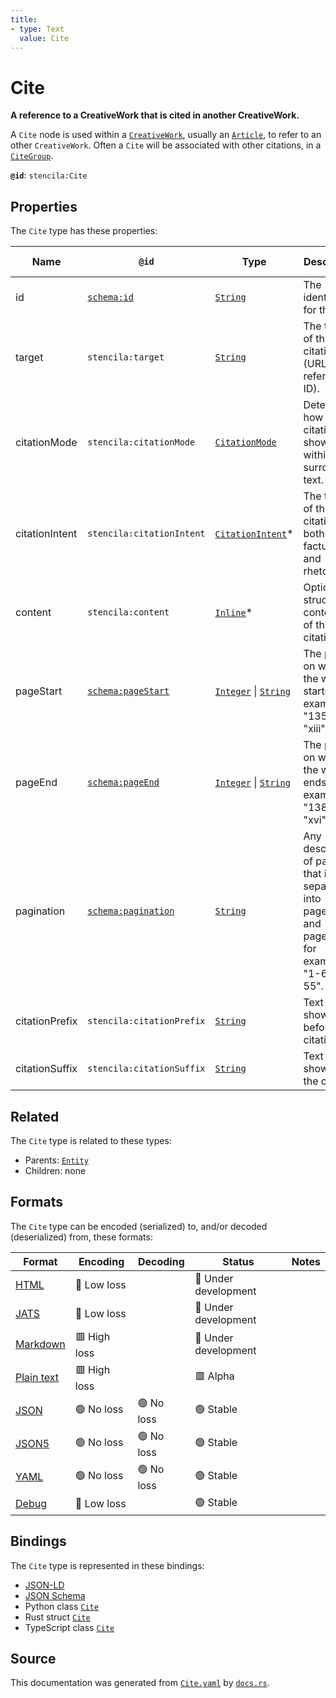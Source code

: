 ```yaml
---
title:
- type: Text
  value: Cite
---
```


# Cite

**A reference to a CreativeWork that is cited in another CreativeWork.**

A `Cite` node is used within a [`CreativeWork`](./CreativeWork), usually an
[`Article`](./Article), to refer to an other `CreativeWork`.
Often a `Cite` will be associated with other citations, in a [`CiteGroup`](./CiteGroup).


**`@id`**: `stencila:Cite`

## Properties

The `Cite` type has these properties:

| Name           | `@id`                                                | Type                                                                                                                                      | Description                                                                                            | Inherited from                                                      |
| -------------- | ---------------------------------------------------- | ----------------------------------------------------------------------------------------------------------------------------------------- | ------------------------------------------------------------------------------------------------------ | ------------------------------------------------------------------- |
| id             | [`schema:id`](https://schema.org/id)                 | [`String`](https://stencila.dev/docs/reference/schema/data/string)                                                                        | The identifier for this item                                                                           | [`Entity`](https://stencila.dev/docs/reference/schema/other/entity) |
| target         | `stencila:target`                                    | [`String`](https://stencila.dev/docs/reference/schema/data/string)                                                                        | The target of the citation (URL or reference ID).                                                      | [`Cite`](https://stencila.dev/docs/reference/schema/prose/cite)     |
| citationMode   | `stencila:citationMode`                              | [`CitationMode`](https://stencila.dev/docs/reference/schema/prose/citation-mode)                                                          | Determines how the citation is shown within the surrounding text.                                      | [`Cite`](https://stencila.dev/docs/reference/schema/prose/cite)     |
| citationIntent | `stencila:citationIntent`                            | [`CitationIntent`](https://stencila.dev/docs/reference/schema/prose/citation-intent)*                                                     | The type/s of the citation, both factually and rhetorically.                                           | [`Cite`](https://stencila.dev/docs/reference/schema/prose/cite)     |
| content        | `stencila:content`                                   | [`Inline`](https://stencila.dev/docs/reference/schema/prose/inline)*                                                                      | Optional structured content/text of this citation.                                                     | [`Cite`](https://stencila.dev/docs/reference/schema/prose/cite)     |
| pageStart      | [`schema:pageStart`](https://schema.org/pageStart)   | [`Integer`](https://stencila.dev/docs/reference/schema/data/integer) \| [`String`](https://stencila.dev/docs/reference/schema/data/string) | The page on which the work starts; for example "135" or "xiii".                                        | [`Cite`](https://stencila.dev/docs/reference/schema/prose/cite)     |
| pageEnd        | [`schema:pageEnd`](https://schema.org/pageEnd)       | [`Integer`](https://stencila.dev/docs/reference/schema/data/integer) \| [`String`](https://stencila.dev/docs/reference/schema/data/string) | The page on which the work ends; for example "138" or "xvi".                                           | [`Cite`](https://stencila.dev/docs/reference/schema/prose/cite)     |
| pagination     | [`schema:pagination`](https://schema.org/pagination) | [`String`](https://stencila.dev/docs/reference/schema/data/string)                                                                        | Any description of pages that is not separated into pageStart and pageEnd; for example, "1-6, 9, 55".  | [`Cite`](https://stencila.dev/docs/reference/schema/prose/cite)     |
| citationPrefix | `stencila:citationPrefix`                            | [`String`](https://stencila.dev/docs/reference/schema/data/string)                                                                        | Text to show before the citation.                                                                      | [`Cite`](https://stencila.dev/docs/reference/schema/prose/cite)     |
| citationSuffix | `stencila:citationSuffix`                            | [`String`](https://stencila.dev/docs/reference/schema/data/string)                                                                        | Text to show after the citation.                                                                       | [`Cite`](https://stencila.dev/docs/reference/schema/prose/cite)     |

## Related

The `Cite` type is related to these types:

- Parents: [`Entity`](https://stencila.dev/docs/reference/schema/other/entity)
- Children: none

## Formats

The `Cite` type can be encoded (serialized) to, and/or decoded (deserialized) from, these formats:

| Format                                                           | Encoding       | Decoding     | Status                 | Notes |
| ---------------------------------------------------------------- | -------------- | ------------ | ---------------------- | ----- |
| [HTML](https://stencila.dev/docs/reference/formats/{name})       | 🔷 Low loss     |              | 🚧 Under development    |       |
| [JATS](https://stencila.dev/docs/reference/formats/{name})       | 🔷 Low loss     |              | 🚧 Under development    |       |
| [Markdown](https://stencila.dev/docs/reference/formats/{name})   | 🟥 High loss    |              | 🚧 Under development    |       |
| [Plain text](https://stencila.dev/docs/reference/formats/{name}) | 🟥 High loss    |              | 🟥 Alpha                |       |
| [JSON](https://stencila.dev/docs/reference/formats/{name})       | 🟢 No loss      | 🟢 No loss    | 🟢 Stable               |       |
| [JSON5](https://stencila.dev/docs/reference/formats/{name})      | 🟢 No loss      | 🟢 No loss    | 🟢 Stable               |       |
| [YAML](https://stencila.dev/docs/reference/formats/{name})       | 🟢 No loss      | 🟢 No loss    | 🟢 Stable               |       |
| [Debug](https://stencila.dev/docs/reference/formats/{name})      | 🔷 Low loss     |              | 🟢 Stable               |       |

## Bindings

The `Cite` type is represented in these bindings:

- [JSON-LD](https://stencila.dev/Cite.jsonld)
- [JSON Schema](https://stencila.dev/Cite.schema.json)
- Python class [`Cite`](https://github.com/stencila/stencila/blob/main/python/stencila/types/cite.py)
- Rust struct [`Cite`](https://github.com/stencila/stencila/blob/main/rust/schema/src/types/cite.rs)
- TypeScript class [`Cite`](https://github.com/stencila/stencila/blob/main/typescript/src/types/Cite.ts)

## Source

This documentation was generated from [`Cite.yaml`](https://github.com/stencila/stencila/blob/main/schema/Cite.yaml) by [`docs.rs`](https://github.com/stencila/stencila/blob/main/rust/schema-gen/src/docs.rs).